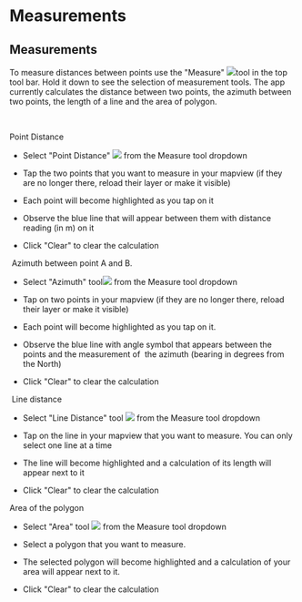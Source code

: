 Measurements
=========================================================





Measurements
------------

To measure distances between points use the
"Measure" ![](https://lh4.googleusercontent.com/WtUB9y6QlscOjWH3uiDWmr5JNALrVwpZO_F94Z2SnTPSH-Ye_EYzkH0wzS4NHVR3qDg2aCxTXczOXWHrhqYBj5d8lOK5VRm1DNchGF4dADc6mphB43fsD6YI)tool
in the top tool bar. Hold it down to see the selection of measurement
tools. The app currently calculates the distance between two points, the
azimuth between two points, the length of a line and the area of
polygon.

 

Point Distance
 

-   Select "Point     Distance" ![](https://lh6.googleusercontent.com/xYKcbhIePpGnVjePD0I97czcRWW3a19lqGPMVx9nZiDRxQk4Auc4w-wtBRdYo6BerfPwJgPMyFsuSL8uiS7HaS4EYMhxVT9xGbNYPMjfdBQ2vbio_LZOQJaz)    from the Measure tool dropdown

-   Tap the two points that you want to measure in your mapview (if they
    are no longer there, reload their layer or make it visible)

-   Each point will become highlighted as you tap on it

-   Observe the blue line that will appear between them with distance
    reading (in m) on it

-   Click "Clear" to clear the calculation


 Azimuth between point A and B.


-   Select "Azimuth"
    tool![](https://lh4.googleusercontent.com/f5OSahbKoXEMmZ67x99oYqu1OJDW8uhWJVJ46jdZvRsbsxUUez3Xdo9S_44R92q7rQpkclsUN7c3GAoCLtRNMkBf-XEuGhd4gnJwkoTdqYgrmNuUVEaBthYVDQ)    from
    the Measure tool dropdown

-   Tap on two points in your mapview (if they are no longer there,
    reload their layer or make it visible)

-   Each point will become highlighted as you tap on it.

-   Observe the blue line with angle symbol that appears between the
    points and the measurement of  the azimuth (bearing in degrees from
    the North)  

-   Click "Clear" to clear the calculation


 Line distance
 

-   Select "Line Distance" tool ![](https://lh5.googleusercontent.com/u0gR1R22u2qubZYXnqqfQF0BCQRYo0BUiehYSF_H6Co2ofN-mqRjh4l2S9SRFz52jZdCOZGXBM5cpYnY45D0T1Zm7fALw0KMeFj3irzB30C9jTUst_U7oyParw)    from
    the Measure tool dropdown

-   Tap on the line in your mapview that you want to measure. You can
    only select one line at a time

-   The line will become highlighted and a calculation of its length
    will appear next to it

-   Click "Clear" to clear the calculation 


Area of the polygon


-   Select "Area"
    tool ![](https://lh5.googleusercontent.com/ELBqD7NrSsaq9fH4SH2RHyZqntyVRq8J-K7ozVBpfNpBXv8JMYSuPqhSh0vl4PsgpVAJzXz5cgXbA79BMKgBqDg496plb62jehvz1SYOnraIoBz6t3Wmk0MP)    from
    the Measure tool dropdown

<!-- -->

-   Select a polygon that you want to measure.

-   The selected polygon will become highlighted and a calculation of
    your area will appear next to it.

-   Click "Clear" to clear the calculation

 



</div>
